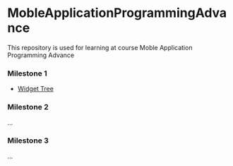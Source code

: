 # MobleApplicationProgrammingAdvance
This repository is used for learning at course Moble Application Programming Advance

### Milestone 1

- [Widget Tree](https://app.diagrams.net/#G1rJd1wQQjoeYnH0IxLSqIIbGC8Cs_2ue5)

### Milestone 2

...

### Milestone 3

...
